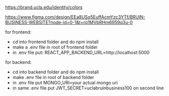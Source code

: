 https://brand.ucla.edu/identity/colors

https://www.figma.com/design/EEa8USq5EuffAcmYzc3YTf/BRUIN-BUSINESS-WEBSITE?node-id=0-1&t=rp1MVbRHm6959q3u-0

for frontend:
- cd into frontend folder and do npm install
- make a .env file in root of frontend folder
- in .env file put: REACT_APP_BACKEND_URL=http://localhost:5000

for backend:
- cd into backend folder and do npm install
- make .env file in root of backend folder
- in .env file put MONGO_URI=your actual mongo uri 
- in same .env file put JWT_SECRET=uclabruinbusiness100 on second line
